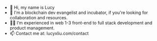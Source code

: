 - 👋 Hi, my name is Lucy
- 🌱 I'm a blockchain dev evangelist and incubator, if you're looking for collaboration and resources.
- 💪🏼 I’m experienced in web 1-3 front-end to full stack development and product management.
- 📫 Contact me at: lucyxliu.com/contact

<!---
leafvert/leafvert is a ✨ special ✨ repository because its `README.md` (this file) appears on your GitHub profile.
You can click the Preview link to take a look at your changes.
--->
